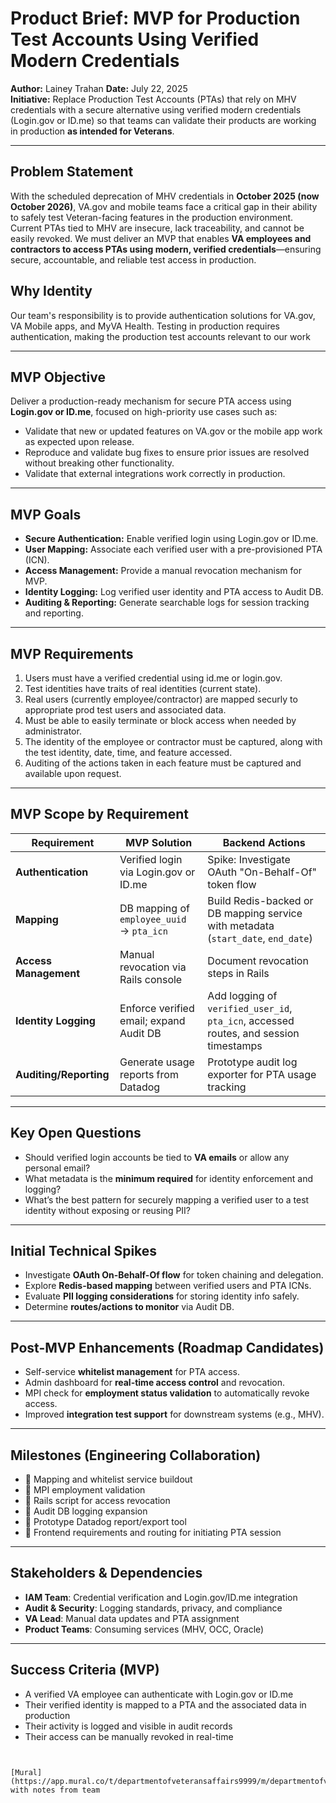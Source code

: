 # <WIP Pending Further Research and Validation> Product Brief: MVP for Production Test Accounts Using Verified Modern Credentials

**Author:** Lainey Trahan
**Date:** July 22, 2025  
**Initiative:** Replace Production Test Accounts (PTAs) that rely on MHV credentials with a secure alternative using verified modern credentials (Login.gov or ID.me) so that teams can validate their products are working in production **as intended for Veterans**.

---

## Problem Statement

With the scheduled deprecation of MHV credentials in **October 2025 (now October 2026)**, VA.gov and mobile teams face a critical gap in their ability to safely test Veteran-facing features in the production environment. Current PTAs tied to MHV are insecure, lack traceability, and cannot be easily revoked. We must deliver an MVP that enables **VA employees and contractors to access PTAs using modern, verified credentials**—ensuring secure, accountable, and reliable test access in production.

## Why Identity

Our team's responsibility is to provide authentication solutions for VA.gov, VA Mobile apps, and MyVA Health. Testing in production requires authentication, making the production test accounts relevant to our work

---

## MVP Objective

Deliver a production-ready mechanism for secure PTA access using **Login.gov or ID.me**, focused on high-priority use cases such as:

- Validate that new or updated features on VA.gov or the mobile app work as expected upon release.
- Reproduce and validate bug fixes to ensure prior issues are resolved without breaking other functionality.
- Validate that external integrations work correctly in production.

---

## MVP Goals

- **Secure Authentication:** Enable verified login using Login.gov or ID.me.  
- **User Mapping:** Associate each verified user with a pre-provisioned PTA (ICN).  
- **Access Management:** Provide a manual revocation mechanism for MVP.  
- **Identity Logging:** Log verified user identity and PTA access to Audit DB.  
- **Auditing & Reporting:** Generate searchable logs for session tracking and reporting.

---

## MVP Requirements

1. Users must have a verified credential using id.me or login.gov.
2. Test identities have traits of real identities (current state).
3. Real users (currently employee/contractor) are mapped securly to appropriate prod test users and associated data.
4. Must be able to easily terminate or block access when needed by administrator.
5. The identity of the employee or contractor must be captured, along with the test identity, date, time, and feature accessed.
6. Auditing of the actions taken in each feature must be captured and available upon request.

---

## MVP Scope by Requirement

| **Requirement**       | **MVP Solution**                                  | **Backend Actions**                                                                 |
|-----------------------|---------------------------------------------------|--------------------------------------------------------------------------------------|
| **Authentication**    | Verified login via Login.gov or ID.me             | Spike: Investigate OAuth "On-Behalf-Of" token flow                                  |
| **Mapping**           | DB mapping of `employee_uuid` → `pta_icn`         | Build Redis-backed or DB mapping service with metadata (`start_date`, `end_date`)   |
| **Access Management** | Manual revocation via Rails console               | Document revocation steps in Rails                                                  |
| **Identity Logging**  | Enforce verified email; expand Audit DB           | Add logging of `verified_user_id`, `pta_icn`, accessed routes, and session timestamps |
| **Auditing/Reporting**| Generate usage reports from Datadog               | Prototype audit log exporter for PTA usage tracking                                 |

---

## Key Open Questions

- Should verified login accounts be tied to **VA emails** or allow any personal email?
- What metadata is the **minimum required** for identity enforcement and logging?
- What’s the best pattern for securely mapping a verified user to a test identity without exposing or reusing PII?

---

## Initial Technical Spikes

- Investigate **OAuth On-Behalf-Of flow** for token chaining and delegation.
- Explore **Redis-based mapping** between verified users and PTA ICNs.
- Evaluate **PII logging considerations** for storing identity info safely.
- Determine **routes/actions to monitor** via Audit DB.

---

## Post-MVP Enhancements (Roadmap Candidates)

- Self-service **whitelist management** for PTA access.
- Admin dashboard for **real-time access control** and revocation.
- MPI check for **employment status validation** to automatically revoke access.
- Improved **integration test support** for downstream systems (e.g., MHV).

---

## Milestones (Engineering Collaboration)

- 🔲 Mapping and whitelist service buildout  
- 🔲 MPI employment validation  
- 🔲 Rails script for access revocation  
- 🔲 Audit DB logging expansion  
- 🔲 Prototype Datadog report/export tool  
- 🔲 Frontend requirements and routing for initiating PTA session

---

## Stakeholders & Dependencies

- **IAM Team**: Credential verification and Login.gov/ID.me integration  
- **Audit & Security**: Logging standards, privacy, and compliance  
- **VA Lead**: Manual data updates and PTA assignment  
- **Product Teams**: Consuming services (MHV, OCC, Oracle)  

---

## Success Criteria (MVP)

- A verified VA employee can authenticate with Login.gov or ID.me  
- Their verified identity is mapped to a PTA and the associated data in production  
- Their activity is logged and visible in audit records  
- Their access can be manually revoked in real-time  
```


[Mural](https://app.mural.co/t/departmentofveteransaffairs9999/m/departmentofveteransaffairs9999/1750729853359/cf8c4f23910ce4c74014951b6969d4f55ebe589e) with notes from team
